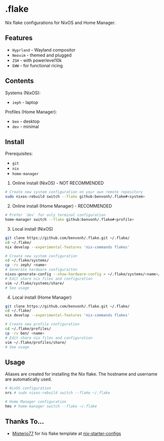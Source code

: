 # .flake

Nix flake configurations for NixOS and Home Manager.

Features
---
- `Hyprland` - Wayland compositor
- `Neovim` - themed and plugged
- `ZSH` - with powerlevel10k
- `EWW` - for functional ricing

Contents
---
Systems (NixOS):
- `zeph` - laptop

Profiles (Home Manager):
- `ben` - desktop
- `dev` - minimal

Install
---
Prerequisites:
- `git`
- `nix`
- `home-manager`

1. Online install (NixOS) - NOT RECOMMENDED
```sh
# Create new system configuration on your own remote repository
sudo nixos-rebuild switch --flake github:benvonh/.flake#<system>
```

2. Online install (Home Manager) - RECOMMENDED
```sh
# Prefer `dev` for only terminal configuration
home-manager switch --flake github:benvonh/.flake#<profile>
```

3. Local install (NixOS)
```sh
git clone https://github.com/benvonh/.flake.git ~/.flake/
cd ~/.flake/
nix develop --experimental-features 'nix-commands flakes'

# Create new system configuration
cd ~/.flake/systems/
cp -rv zeph/ <name>
# Generate hardware configuraiton
nixos-generate-config --show-hardware-config > ~/.flake/systems/<name>/hardware.nix
# Edit share nix files and configuration
vim ~/.flake/systems/share/
# See usage
```

4. Local install (Home Manager)
```sh
git clone https://github.com/benvonh/.flake.git ~/.flake/
cd ~/.flake/
nix develop --experimental-features 'nix-commands flakes'

# Create new profile configuration
cd ~/.flake/profiles/
cp -rv ben/ <name>
# Edit share nix files and configuration
vim ~/.flake/profiles/share/
# See usage
```

Usage
---
Aliases are created for installing the Nix flake. The hostname and username are automatically used.
```sh
# NixOS configuration
nrs # sudo nixos-rebuild switch --flake ~/.flake

# Home Manager configuration
hms # home-manager switch --flake ~/.flake
```

Thanks To...
---
- [Misterio77](https://github.com/misterio77) for his flake template at [nix-starter-configs](https://github.com/misterio77/nix-starter-configs)
